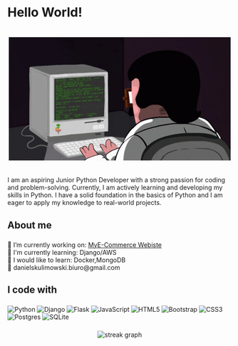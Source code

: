 

###

<h1 align="left">Hello World!</h1> 

<h1 align="center">

  ![GIF](coding.gif)
  
</h1> 
    
  
###

<p align="left">I am an aspiring Junior Python Developer with a strong passion for coding and problem-solving. Currently, I am actively learning and developing my skills in Python. I have a solid foundation in the basics of Python and I am eager to apply my knowledge to real-world projects.</p>

###

<h2 align="left">About me</h2>

###

<p align="left">🔭 I’m currently working on: <a href="https://github.com/Kaldinn/E-Commerce_Django">MyE-Commerce Webiste</a><br>🌱 I'm currently learning: Django/AWS <br> 🤴 I would like to learn: Docker,MongoDB <br>📨 danielskulimowski.biuro@gmail.com</p>

###

<h2 align="left">I code with</h2>

###

![Python](https://img.shields.io/badge/python-3670A0?style=for-the-badge&logo=python&logoColor=ffdd54) ![Django](https://img.shields.io/badge/django-%23092E20.svg?style=for-the-badge&logo=django&logoColor=white) ![Flask](https://img.shields.io/badge/flask-%23000.svg?style=for-the-badge&logo=flask&logoColor=white)  ![JavaScript](https://img.shields.io/badge/javascript-%23323330.svg?style=for-the-badge&logo=javascript&logoColor=%23F7DF1E) ![HTML5](https://img.shields.io/badge/html5-%23E34F26.svg?style=for-the-badge&logo=html5&logoColor=white) ![Bootstrap](https://img.shields.io/badge/bootstrap-%23563D7C.svg?style=for-the-badge&logo=bootstrap&logoColor=white) ![CSS3](https://img.shields.io/badge/css3-%231572B6.svg?style=for-the-badge&logo=css3&logoColor=white) ![Postgres](https://img.shields.io/badge/postgres-%23316192.svg?style=for-the-badge&logo=postgresql&logoColor=white) ![SQLite](https://img.shields.io/badge/sqlite-%2307405e.svg?style=for-the-badge&logo=sqlite&logoColor=white)


###

<div align="center">
<!--   <img src="https://github-readme-stats.vercel.app/api/top-langs?username=Kaldinn&locale=en&hide_title=false&layout=compact&card_width=320&langs_count=5&theme=dark&hide_border=false&order=2" height="150" alt="languages graph"  /> -->
  <img src="https://streak-stats.demolab.com?user=Kaldinn&locale=en&mode=daily&theme=dark&hide_border=false&border_radius=5&order=3" height="150" alt="streak graph"  />
</div>

###

<div align="center">
</div>

###

